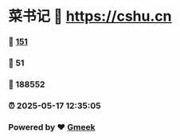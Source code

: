 # 菜书记 :link: https://cshu.cn 
### :page_facing_up: [151](https://cshu.cn/tag.html) 
### :speech_balloon: 51 
### :hibiscus: 188552 
### :alarm_clock: 2025-05-17 12:35:05 
### Powered by :heart: [Gmeek](https://github.com/Meekdai/Gmeek)
